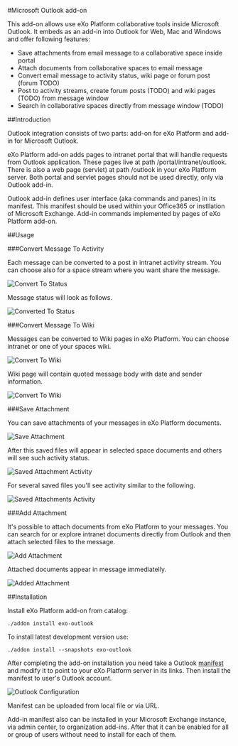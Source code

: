 #Microsoft Outlook add-on

This add-on allows use eXo Platform collaborative tools inside Microsoft Outlook. It embeds as an add-in into Outlook for Web, Mac and Windows and offer following features:
* Save attachments from email message to a collaborative space inside portal
* Attach documents from collaborative spaces to email message
* Convert email message to activity status, wiki page or forum post (forum TODO) 
* Post to activity streams, create forum posts (TODO) and wiki pages (TODO) from message window
* Search in collaborative spaces directly from message window (TODO)

##Introduction

Outlook integration consists of two parts: add-on for eXo Platform and add-in for Microsoft Outlook.

eXo Platform add-on adds pages to intranet portal that will handle requests from Outlook application. These pages live at path /portal/intranet/outlook. There is also a web page (servlet) at path /outlook in your eXo Platform server. Both portal and servlet pages should not be used directly, only via Outlook add-in.

Outlook add-in defines user interface (aka commands and panes) in its manifest. This manifest should be used within your Office365 or instllation of Microsoft Exchange. Add-in commands implemented by pages of eXo Platform add-on.

##Usage

###Convert Message To Activity

Each message can be converted to a post in intranet activity stream. You can choose also for a space stream where you want share the message.

![Convert To Status](https://raw.github.com/exo-addons/outlook/master/documentation/images/convert_to_status.png)

Message status will look as follows.

![Converted To Status](https://raw.github.com/exo-addons/outlook/master/documentation/images/converted_to_status.png)

###Convert Message To Wiki

Messages can be converted to Wiki pages in eXo Platform. You can choose intranet or one of your spaces wiki.

![Convert To Wiki](https://raw.github.com/exo-addons/outlook/master/documentation/images/convert_to_wiki.png)

Wiki page will contain quoted message body with date and sender information.

![Convert To Wiki](https://raw.github.com/exo-addons/outlook/master/documentation/images/converted_to_wiki.png)

###Save Attachment

You can save attachments of your messages in eXo Platform documents.

![Save Attachment](https://raw.github.com/exo-addons/outlook/master/documentation/images/save_attachment.png)

After this saved files will appear in selected space documents and others will see such activity status.

![Saved Attachment Activity](https://raw.github.com/exo-addons/outlook/master/documentation/images/saved_attachment_activity.png)

For several saved files you'll see activity similar to the following.

![Saved Attachments Activity](https://raw.github.com/exo-addons/outlook/master/documentation/images/saved_attachments_activity.png)

###Add Attachment

It's possible to attach documents from eXo Platform to your messages. You can search for or explore intranet documents directly from Outlook and then attach selected files to the message.

![Add Attachment](https://raw.github.com/exo-addons/outlook/master/documentation/images/add_attachment.png)

Attached documents appear in message immediatelly.

![Added Attachment](https://raw.github.com/exo-addons/outlook/master/documentation/images/added_attachment.png)


##Installation

Install eXo Platform add-on from catalog:

    ./addon install exo-outlook
  
To install latest development version use:

    ./addon install --snapshots exo-outlook  
  
After completing the add-on installation you need take a Outlook [manifest](https://raw.github.com/exo-addons/outlook/master/add-in/exo-outlook-manifest.xml) and modify it to point to your eXo Platform server in its links. Then install the manifest to user's Outlook account.

![Outlook Configuration](https://raw.github.com/exo-addons/outlook/master/documentation/images/outlook_configuration.png)

Manifest can be uploaded from local file or via URL. 

Add-in manifest also can be installed in your Microsoft Exchange instance, via admin center, to organization add-ins. After that it can be enabled for all or group of users without need to install for each of them.


